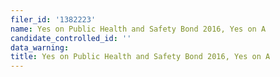 ```yaml
---
filer_id: '1382223'
name: Yes on Public Health and Safety Bond 2016, Yes on A
candidate_controlled_id: ''
data_warning: 
title: Yes on Public Health and Safety Bond 2016, Yes on A
---
```

